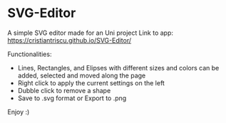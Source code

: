 # SVG-Editor
A simple SVG editor made for an Uni project
Link to app:
https://cristiantriscu.github.io/SVG-Editor/

Functionalities:
- Lines, Rectangles, and Elipses with different sizes and colors can be added, selected and moved along the page
- Right click to apply the current settings on the left
- Dubble click to remove a shape
- Save to .svg format or Export to .png

Enjoy :)
